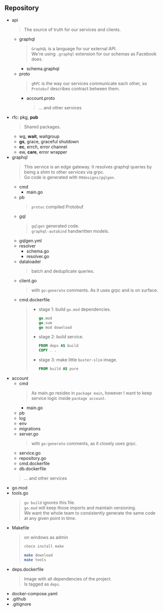 ## Repository
* api
  > The source of truth for our services and clients.
  * graphql
    > `GraphQL` is a language for our external API.  
    > We're using `.graphql` extension for our schemas as Facebook does.
    * schema.graphql
  * proto
    > `gRPC` is the way our services communicate each other, so `Protobuf` describes contract between them.
    * account.proto
      > ... and other services
* rfc: pkg, **pub**
  > Shared packages.
  * wg, **wait**, waitgroup
  * **gs**, grace, graceful shutdown
  * **ec**, errch, error channel
  * ew, **care**, error wrapper
* graphql
  > This service is an edge gateway. It resolves graphql queries by being a shim to other services via grpc.  
  > Go code is generated with `99designs/gqlgen`.
  * cmd
    * main.go
  * pb
    > `protoc` compiled Protobuf.
  * gql
    > `gqlgen` generated code.  
    >  `graphql-autobind` handwritten models.
  * gqlgen.yml
  * resolver
    * schema.go
    * resolver.go
  * dataloader
    > batch and deduplicate queries.
  * client.go
    > with `go:generate` comments. As it uses grpc and is on surface.
  * cmd.dockerfile
    > - stage 1: build `go.mod` dependencies.
    >   ```go
    >   go.mod
    >   go.sum
    >   go mod download
    >   ```
    > - stage 2: build service.  
    >   ```dockerfile
    >   FROM deps AS build
    >   COPY . .
    >   ```
    > - stage 3: make little `buster-slim` image.
    >   ```dockerfile
    >   FROM build AS pure
    >   ```
* account
  * cmd
    > As main.go resides in `package main`, however I want to keep service logic inside `package account`.  
    * main.go
  * pb
  * log
  * env
  * migrations
  * server.go
    > with `go:generate` comments, as it closely uses grpc.
  * service.go
  * repository.go
  * cmd.dockerfile
  * db.dockerfile
  > ... and other services
* go.mod
* tools.go
  > `go build` ignores this file.   
  > `go.mod` will keep those imports and maintain versioning.  
  > We want the whole team to consistently generate the same code at any given point in time.
* Makefile
  > on windows as admin
  > ```ps
  > choco install make
  > ```
  >```bash
  > make download
  > make tools
  >```
* deps.dockerfile
  > Image with all dependencies of the project.  
  > Is tagged as `deps`.
* docker-compose.yaml
* .github
* .gitignore

